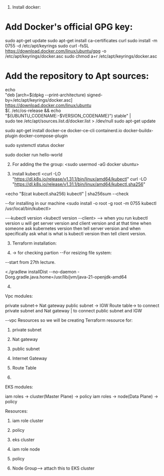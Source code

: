
1. Install docker:

# Add Docker's official GPG key:
sudo apt-get update
sudo apt-get install ca-certificates curl
sudo install -m 0755 -d /etc/apt/keyrings
sudo curl -fsSL https://download.docker.com/linux/ubuntu/gpg -o /etc/apt/keyrings/docker.asc
sudo chmod a+r /etc/apt/keyrings/docker.asc

# Add the repository to Apt sources:
echo \
  "deb [arch=$(dpkg --print-architecture) signed-by=/etc/apt/keyrings/docker.asc] https://download.docker.com/linux/ubuntu \
  $(. /etc/os-release && echo "${UBUNTU_CODENAME:-$VERSION_CODENAME}") stable" | \
  sudo tee /etc/apt/sources.list.d/docker.list > /dev/null
sudo apt-get update

sudo apt-get install docker-ce docker-ce-cli containerd.io docker-buildx-plugin docker-compose-plugin

sudo systemctl status docker

sudo docker run hello-world

2. For adding the the group:
 <sudo usermod -aG docker ubuntu>

 3. install kubectl
 <curl -LO "https://dl.k8s.io/release/v1.31.1/bin/linux/amd64/kubectl"
curl -LO "https://dl.k8s.io/release/v1.31.1/bin/linux/amd64/kubectl.sha256"
>

<echo "$(cat kubectl.sha256)  kubectl" | sha256sum --check
>

--for installing in our machine
<sudo install -o root -g root -m 0755 kubectl /usr/local/bin/kubectl>

---kubectl version
<kubectl version --client>
<kubectl version>
--> when you run kubectl version u will get server version and client version and at that time when someone ask kubernetes version then tell server version and when specifically ask what is what is kubectl version then tell client version.

3. Terraform installation:

<Intsall from Hashicorp>

4. <lsblk>-> for checking partion
--For resizing file system:

<sudo apt install cloud-guest-utils>
<sudo growpart /dev/xvda1>
<sudo resize2fs /dev/xvda1>

--start from 27th lecture.

<./gradlew installDist --no-daemon -Dorg.gradle.java.home=/usr/lib/jvm/java-21-openjdk-amd64
>

4. 
Vpc modules:


private subnet-> Nat gateway
public subnet -> IGW
Route table-> to connect private subnet and Nat gateway | to connect public subnet and IGW

--vpc Resources
so we will be creating Terraform resource for:
1. private subnet
2. Nat gateway
3. public subnet
4. Internet Gateway
5. Route Table



5. 

EKS modules:

iam roles -> cluster(Master Plane) -> policy
iam roles -> node(Data Plane) -> policy

Resources:

1. iam role cluster
2. policy
3. eks cluster

4. iam role node
5. policy
6. Node Group--> attach this to  EKS cluster











